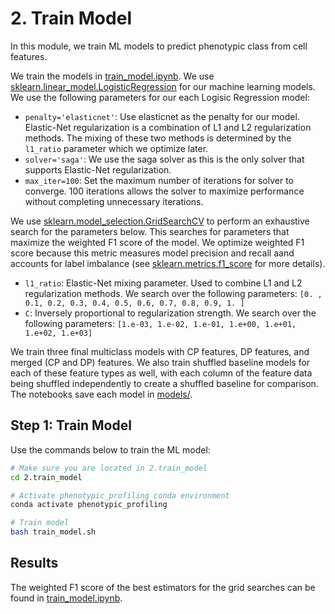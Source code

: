 # 2. Train Model

In this module, we train ML models to predict phenotypic class from cell features.

We train the models in [train_model.ipynb](1.train_model.ipynb).
We use [sklearn.linear_model.LogisticRegression](https://scikit-learn.org/stable/modules/generated/sklearn.linear_model.LogisticRegression.html) for our machine learning models.
We use the following parameters for our each Logisic Regression model:

- `penalty='elasticnet'`: Use elasticnet as the penalty for our model.
Elastic-Net regularization is a combination of L1 and L2 regularization methods.
The mixing of these two methods is determined by the `l1_ratio` parameter which we optimize later.
- `solver='saga'`: We use the saga solver as this is the only solver that supports Elastic-Net regularization.
- `max_iter=100`: Set the maximum number of iterations for solver to converge. 100 iterations allows the solver to maximize performance without completing unnecessary iterations.

We use [sklearn.model_selection.GridSearchCV](https://scikit-learn.org/stable/modules/generated/sklearn.model_selection.GridSearchCV.html#sklearn.model_selection.GridSearchCV) to perform an exhaustive search for the parameters below.
This searches for parameters that maximize the weighted F1 score of the model.
We optimize weighted F1 score because this metric measures model precision and recall aand accounts for label imbalance (see [sklearn.metrics.f1_score](https://scikit-learn.org/stable/modules/generated/sklearn.metrics.f1_score.html) for more details).

- `l1_ratio`: Elastic-Net mixing parameter.
Used to combine L1 and L2 regularization methods.
We search over the following parameters: `[0. , 0.1, 0.2, 0.3, 0.4, 0.5, 0.6, 0.7, 0.8, 0.9, 1. ]`
- `C`: Inversely proportional to regularization strength.
We search over the following parameters: `[1.e-03, 1.e-02, 1.e-01, 1.e+00, 1.e+01, 1.e+02, 1.e+03]`

We train three final multiclass models with CP features, DP features, and merged (CP and DP) features.
We also train shuffled baseline models for each of these feature types as well, with each column of the feature data being shuffled independently to create a shuffled baseline for comparison.
The notebooks save each model in [models/](models/).

## Step 1: Train Model

Use the commands below to train the ML model:

```sh
# Make sure you are located in 2.train_model
cd 2.train_model

# Activate phenotypic_profiling conda environment
conda activate phenotypic_profiling

# Train model
bash train_model.sh
```

## Results

The weighted F1 score of the best estimators for the grid searches can be found in [train_model.ipynb](train_model.ipynb).